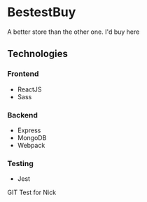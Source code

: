 # BestestBuy
A better store than the other one. I'd buy here

## Technologies

### Frontend
- ReactJS
- Sass

### Backend
- Express
- MongoDB
- Webpack

### Testing
- Jest


GIT Test for Nick
